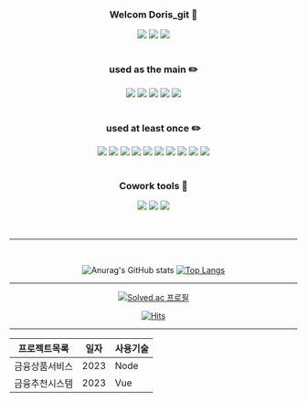 <div align="center">

### Welcom Doris_git :mag_right:

</div>

<div align="center">
<a href="https://devdoris.tistory.com/" target="_blank"><img src="https://img.shields.io/badge/devdoris.tistory.com-b2b1ba?style=flat&logo=Bloglovin&logoColor=white "/></a>
<a href="https://www.instagram.com/sss_hunnn" target="_blank"><img src="https://img.shields.io/badge/Instagram-E4405F?style=flat&logo=Instagram&logoColor=white "/></a>
<a href="cnf101219@gamil.com" target="_blank"><img src="https://img.shields.io/badge/cnf101219@gamil.com-EA4335?style=flat&logo=Gmail&logoColor=white "/></a>
</div>

<br>
<div align="center">

### used as the main :pencil2:

</div>
<div align="center">
<a><img src="https://img.shields.io/badge/Java-007396?style=flat&logo=Java&logoColor=white "/></a>
<img src="https://img.shields.io/badge/Python-3776AB?style=flat&logo=Python&logoColor=white "/>
<img src="https://img.shields.io/badge/Spring%20Boot-6DB33F?style=flat&logo=Spring%20Boot&logoColor=white "/>
<img src="https://img.shields.io/badge/Amazon%20AWS-232F3E?style=flat&logo=Amazon%20AWS&logoColor=white "/>
<img src="https://img.shields.io/badge/MySQL-4479A1?style=flat&logo=MySQL&logoColor=white "/>
</div>

<br>
<div align="center">

### used at least once :pencil2:

</div>
<div align="center">
<a><img src="https://img.shields.io/badge/JavaScript-F7DF1E?style=flat&logo=JavaScript&logoColor=white "/></a>
<img src="https://img.shields.io/badge/Node.js-339933?style=flat&logo=Node.js&logoColor=white "/>
<img src="https://img.shields.io/badge/Express-000000?style=flat&logo=Express&logoColor=white "/>
<img src="https://img.shields.io/badge/PM2-2B037A?style=flat&logo=PM2&logoColor=white "/>
<img src="https://img.shields.io/badge/Amazon%20S3-569A31?style=flat&logo=Amazon%20S3&logoColor=white "/>
<img src="https://img.shields.io/badge/C++-00599C?style=flat&logo=C++&logoColor=white "/>
<img src="https://img.shields.io/badge/HTML5-E34F26?style=flat&logo=HTML5&logoColor=white "/>
<img src="https://img.shields.io/badge/CSS3-1572B6?style=flat&logo=CSS3&logoColor=white "/>
<img src="https://img.shields.io/badge/Jupyter-F37626?style=flat&logo=Jupyter&logoColor=white "/>
<img src="https://img.shields.io/badge/pandas-150458?style=flat&logo=pandas&logoColor=white "/>

</div>

<br>

<div align="center">

### Cowork tools :raised_hands:

</div>
<div align="center">
<a><img src="https://img.shields.io/badge/GitHub-181717?style=flat&logo=GitHub&logoColor=white "/></a>
<img src="https://img.shields.io/badge/Postman-FF6C37?style=flat&logo=Postman&logoColor=white "/>
<img src="https://img.shields.io/badge/Notion-000000?style=flat&logo=Notion&logoColor=white "/>
</div>

<br>
<br>

----------------------------------------------------------------------------------

<br>
<div align="center">

![Anurag's GitHub stats](https://github-readme-stats.vercel.app/api?username=seonghunhan&show_icons=true&theme=graywhite)
[![Top Langs](https://github-readme-stats.vercel.app/api/top-langs/?username=seonghunhan&layout=compact)](https://github.com/seonghunhan/github-readme-stats)

</div>

----------------------------------------------------------------------------------

<div align="center">

[![Solved.ac
프로필](http://mazassumnida.wtf/api/v2/generate_badge?boj=hsh931212)](https://solved.ac/hsh931212)

</div>
<div align="center">

[![Hits](https://hits.seeyoufarm.com/api/count/incr/badge.svg?url=https%3A%2F%2Fgithub.com%2Fseonghunhan&count_bg=%2379C83D&title_bg=%23555555&icon=&icon_color=%23E7E7E7&title=hits&edge_flat=false)](https://hits.seeyoufarm.com)
</div>

--------------------------------------------------------------------------------------



프로젝트목록 | 일자 | 사용기술 
------------|------|-------
금융상품서비스 | 2023 | Node
금융추천시스템 | 2023 | Vue 

